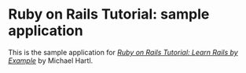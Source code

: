 # Ruby on Rails Tutorial: sample application

This is the sample application for [*Ruby on Rails Tutorial: Learn Rails by Example*](http://railstutorial.org/) by Michael Hartl.